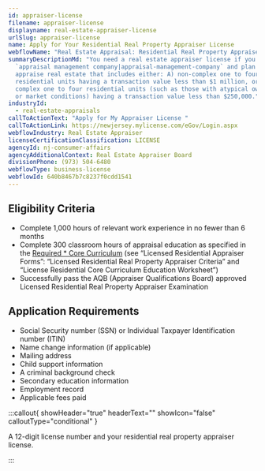 ```yaml
---
id: appraiser-license
filename: appraiser-license
displayname: real-estate-appraiser-license
urlSlug: appraiser-license
name: Apply for Your Residential Real Property Appraiser License
webflowName: "Real Estate Appraisal: Residential Real Property Appraiser License"
summaryDescriptionMd: "You need a real estate appraiser license if you open an
  `appraisal management company|appraisal-management-company` and plan to
  appraise real estate that includes either: A) non-complex one to four
  residential units having a transaction value less than $1 million, or B)
  complex one to four residential units (such as those with atypical ownership
  or market conditions) having a transaction value less than $250,000."
industryId:
  - real-estate-appraisals
callToActionText: "Apply for My Appraiser License "
callToActionLink: https://newjersey.mylicense.com/eGov/Login.aspx
webflowIndustry: Real Estate Appraiser
licenseCertificationClassification: LICENSE
agencyId: nj-consumer-affairs
agencyAdditionalContext: Real Estate Appraiser Board
divisionPhone: (973) 504-6480
webflowType: business-license
webflowId: 640b8467b7c8237f0cdd1541
---
```

## Eligibility Criteria

* Complete 1,000 hours of relevant work experience in no fewer than 6 months
* Complete 300 classroom hours of appraisal education as specified in the [Required * Core Curriculum](https://www.njconsumeraffairs.gov/rea/Pages/applications.aspx) (see “Licensed Residential Appraiser Forms”: “Licensed Residential Real Property Appraiser Criteria” and “License Residential Core Curriculum Education Worksheet”)
* Successfully pass the AQB (Appraiser Qualifications Board) approved Licensed Residential Real Property Appraiser Examination

## Application Requirements

* Social Security number (SSN) or Individual Taxpayer Identification number (ITIN)
* Name change information (if applicable)
* Mailing address
* Child support information
* A criminal background check
* Secondary education information
* Employment record
* Applicable fees paid

:::callout{ showHeader="true" headerText="" showIcon="false" calloutType="conditional" }

A 12-digit license number and your residential real property appraiser license.

:::